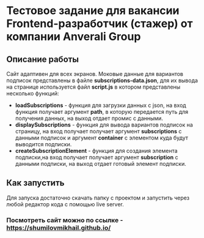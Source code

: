 # Тестовое задание для вакансии Frontend-разработчик (стажер) от компании Anverali Group

## Описание работы
Сайт адаптивен для всех экранов. Моковые данные для вариантов подписок представлены в файле **subscriptions-data.json**, для их вывода на странице используется файл **script.js** в котором представлены несколько функций:
+ **loadSubscriptions** - функция для загрузки данных с json, на вход функция получает аргумент __path__, в которую передается путь для получения данных, на выход отдает промис с данными.
+ **displaySubscriptions** - функция для вывода вариантов подписок на страницу, на вход получает получает аргумент __subscriptions__ с данными подписок и аргумент __container__ с элементом куда будут выводится подписки.
+ **createSubscriptionElement** - функция для создания элемента подписки,на вход получает получает аргумент __subscription__ с данными подписки, на выход отдает готовый элемент подписки.

## Как запустить
Для запуска достаточно скачать папку с проектом и запустить через любой редактор кода с помощью live server.

### Посмотреть сайт можно по ссылке - https://shumilovmikhail.github.io/
